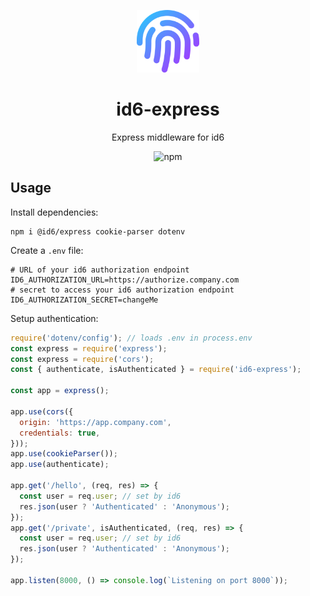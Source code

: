 <p align="center">
  <a href="https://id6.io">
    <img alt="id6-logo" src="https://raw.githubusercontent.com/id6/id6-brand/latest/logo/id6-logo-purple.svg" width="100"/>
  </a>
</p>
<h1 align="center">id6-express</h1>
<p align="center">Express middleware for id6</p>

<p align="center">
  <img alt="npm" src="https://img.shields.io/npm/v/@id6/express">
</p>

## Usage

Install dependencies:

```
npm i @id6/express cookie-parser dotenv
```

Create a `.env` file:

```dotenv
# URL of your id6 authorization endpoint
ID6_AUTHORIZATION_URL=https://authorize.company.com
# secret to access your id6 authorization endpoint
ID6_AUTHORIZATION_SECRET=changeMe
```

Setup authentication:

```js
require('dotenv/config'); // loads .env in process.env
const express = require('express');
const express = require('cors');
const { authenticate, isAuthenticated } = require('id6-express');

const app = express();

app.use(cors({
  origin: 'https://app.company.com',
  credentials: true,
}));
app.use(cookieParser());
app.use(authenticate);

app.get('/hello', (req, res) => {
  const user = req.user; // set by id6
  res.json(user ? 'Authenticated' : 'Anonymous');
});
app.get('/private', isAuthenticated, (req, res) => {
  const user = req.user; // set by id6
  res.json(user ? 'Authenticated' : 'Anonymous');
});

app.listen(8000, () => console.log(`Listening on port 8000`));
```
